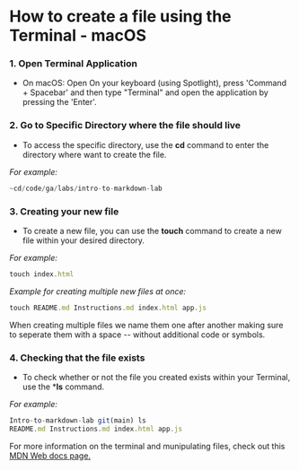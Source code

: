# How to create a file using the Terminal - macOS

### 1. Open Terminal Application

- On macOS: Open On your keyboard (using Spotlight), press 'Command + Spacebar' and then type "Terminal" and open the application by pressing the 'Enter'.

### 2. Go to Specific Directory where the file should live 
- To access the specific directory, use the **cd** command to enter the directory where want to create the file.

_For example:_
```javascript
~cd/code/ga/labs/intro-to-markdown-lab
```

### 3. Creating your new file 
- To create a new file, you can use the **touch** command to create a new file within your desired directory. 

_For example:_
```javascript
touch index.html
```

*Example for creating multiple new files at once:*
```javascript
touch README.md Instructions.md index.html app.js
```
When creating multiple files we name them one after another making sure to seperate them with a space -- without additional code or symbols.

### 4. Checking that the file exists

- To check whether or not the file you created exists within your Terminal, use the ***ls** command. 

_For example:_
```javascript
Intro-to-markdown-lab git(main) ls
README.md Instructions.md index.html app.js
```
For more information on the terminal and munipulating files, check out this [MDN Web docs page.](https://developer.mozilla.org/en-US/docs/Learn/Tools_and_testing/Understanding_client-side_tools/Command_line)